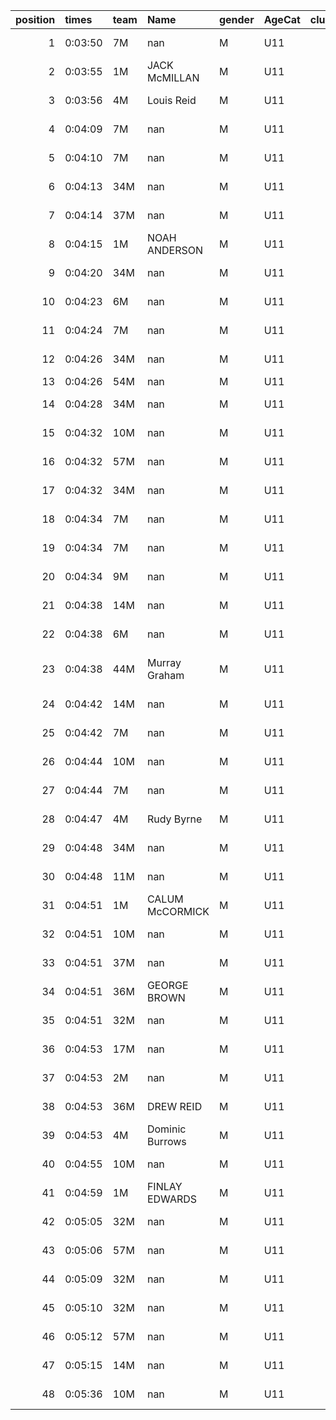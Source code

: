 |   position | times   | team   | Name            | gender   | AgeCat   |   clubnumber | Club name            | Website                               |
|-----------:|:--------|:-------|:----------------|:---------|:---------|-------------:|:---------------------|:--------------------------------------|
|          1 | 0:03:50 | 7M     | nan             | M        | U11      |            7 | Giffnock North AC    | https://www.giffnocknorth.co.uk/      |
|          2 | 0:03:55 | 1M     | JACK McMILLAN   | M        | U11      |            1 | East Kilbride AC     | http://www.ekac.org.uk/               |
|          3 | 0:03:56 | 4M     | Louis Reid      | M        | U11      |            4 | Inverclyde AC        | https://www.inverclydeac.org/         |
|          4 | 0:04:09 | 7M     | nan             | M        | U11      |            7 | Giffnock North AC    | https://www.giffnocknorth.co.uk/      |
|          5 | 0:04:10 | 7M     | nan             | M        | U11      |            7 | Giffnock North AC    | https://www.giffnocknorth.co.uk/      |
|          6 | 0:04:13 | 34M    | nan             | M        | U11      |           34 | Kilbarchan AAC       | https://kilbarchanaac.org.uk/         |
|          7 | 0:04:14 | 37M    | nan             | M        | U11      |           37 | Law & District AAC   | http://www.lawaac.co.uk/              |
|          8 | 0:04:15 | 1M     | NOAH ANDERSON   | M        | U11      |            1 | East Kilbride AC     | http://www.ekac.org.uk/               |
|          9 | 0:04:20 | 34M    | nan             | M        | U11      |           34 | Kilbarchan AAC       | https://kilbarchanaac.org.uk/         |
|         10 | 0:04:23 | 6M     | nan             | M        | U11      |            6 | Cambuslang Harriers  | https://cambuslangharriers.org/       |
|         11 | 0:04:24 | 7M     | nan             | M        | U11      |            7 | Giffnock North AC    | https://www.giffnocknorth.co.uk/      |
|         12 | 0:04:26 | 34M    | nan             | M        | U11      |           34 | Kilbarchan AAC       | https://kilbarchanaac.org.uk/         |
|         13 | 0:04:26 | 54M    | nan             | M        | U11      |           54 | VP-Glasgow           | https://www.vp-glasgow.com            |
|         14 | 0:04:28 | 34M    | nan             | M        | U11      |           34 | Kilbarchan AAC       | https://kilbarchanaac.org.uk/         |
|         15 | 0:04:32 | 10M    | nan             | M        | U11      |           10 | Shettleston Harriers | http://shettlestonharriers.org.uk/    |
|         16 | 0:04:32 | 57M    | nan             | M        | U11      |           57 | Whitemoss AAC        | https://whitemossaac.co.uk/           |
|         17 | 0:04:32 | 34M    | nan             | M        | U11      |           34 | Kilbarchan AAC       | https://kilbarchanaac.org.uk/         |
|         18 | 0:04:34 | 7M     | nan             | M        | U11      |            7 | Giffnock North AC    | https://www.giffnocknorth.co.uk/      |
|         19 | 0:04:34 | 7M     | nan             | M        | U11      |            7 | Giffnock North AC    | https://www.giffnocknorth.co.uk/      |
|         20 | 0:04:34 | 9M     | nan             | M        | U11      |            9 | Garscube Harriers    | https://www.garscubeharriers.org.uk/  |
|         21 | 0:04:38 | 14M    | nan             | M        | U11      |           14 | Ayr Seaforth AC      | https://www.ayrseaforth.co.uk/        |
|         22 | 0:04:38 | 6M     | nan             | M        | U11      |            6 | Cambuslang Harriers  | https://cambuslangharriers.org/       |
|         23 | 0:04:38 | 44M    | Murray Graham   | M        | U11      |           44 | North Ayrshire AAC   | https://naathletics.co.uk/            |
|         24 | 0:04:42 | 14M    | nan             | M        | U11      |           14 | Ayr Seaforth AC      | https://www.ayrseaforth.co.uk/        |
|         25 | 0:04:42 | 7M     | nan             | M        | U11      |            7 | Giffnock North AC    | https://www.giffnocknorth.co.uk/      |
|         26 | 0:04:44 | 10M    | nan             | M        | U11      |           10 | Shettleston Harriers | http://shettlestonharriers.org.uk/    |
|         27 | 0:04:44 | 7M     | nan             | M        | U11      |            7 | Giffnock North AC    | https://www.giffnocknorth.co.uk/      |
|         28 | 0:04:47 | 4M     | Rudy Byrne      | M        | U11      |            4 | Inverclyde AC        | https://www.inverclydeac.org/         |
|         29 | 0:04:48 | 34M    | nan             | M        | U11      |           34 | Kilbarchan AAC       | https://kilbarchanaac.org.uk/         |
|         30 | 0:04:48 | 11M    | nan             | M        | U11      |           11 | Airdrie Harriers     | http://airdrieharriers.org/           |
|         31 | 0:04:51 | 1M     | CALUM McCORMICK | M        | U11      |            1 | East Kilbride AC     | http://www.ekac.org.uk/               |
|         32 | 0:04:51 | 10M    | nan             | M        | U11      |           10 | Shettleston Harriers | http://shettlestonharriers.org.uk/    |
|         33 | 0:04:51 | 37M    | nan             | M        | U11      |           37 | Law & District AAC   | http://www.lawaac.co.uk/              |
|         34 | 0:04:51 | 36M    | GEORGE BROWN    | M        | U11      |           36 | Larkhall YMCA        | https://www.larkhallymcaharriers.org  |
|         35 | 0:04:51 | 32M    | nan             | M        | U11      |           32 | Helensburgh AAC      | https://www.helensburghaac.com/       |
|         36 | 0:04:53 | 17M    | nan             | M        | U11      |           17 | Calderglen Harriers  | http://www.calderglenharriers.org.uk/ |
|         37 | 0:04:53 | 2M     | nan             | M        | U11      |            2 | Kilmarnock H&AC      | http://www.kilmarnockharriers.com/    |
|         38 | 0:04:53 | 36M    | DREW REID       | M        | U11      |           36 | Larkhall YMCA        | https://www.larkhallymcaharriers.org  |
|         39 | 0:04:53 | 4M     | Dominic Burrows | M        | U11      |            4 | Inverclyde AC        | https://www.inverclydeac.org/         |
|         40 | 0:04:55 | 10M    | nan             | M        | U11      |           10 | Shettleston Harriers | http://shettlestonharriers.org.uk/    |
|         41 | 0:04:59 | 1M     | FINLAY EDWARDS  | M        | U11      |            1 | East Kilbride AC     | http://www.ekac.org.uk/               |
|         42 | 0:05:05 | 32M    | nan             | M        | U11      |           32 | Helensburgh AAC      | https://www.helensburghaac.com/       |
|         43 | 0:05:06 | 57M    | nan             | M        | U11      |           57 | Whitemoss AAC        | https://whitemossaac.co.uk/           |
|         44 | 0:05:09 | 32M    | nan             | M        | U11      |           32 | Helensburgh AAC      | https://www.helensburghaac.com/       |
|         45 | 0:05:10 | 32M    | nan             | M        | U11      |           32 | Helensburgh AAC      | https://www.helensburghaac.com/       |
|         46 | 0:05:12 | 57M    | nan             | M        | U11      |           57 | Whitemoss AAC        | https://whitemossaac.co.uk/           |
|         47 | 0:05:15 | 14M    | nan             | M        | U11      |           14 | Ayr Seaforth AC      | https://www.ayrseaforth.co.uk/        |
|         48 | 0:05:36 | 10M    | nan             | M        | U11      |           10 | Shettleston Harriers | http://shettlestonharriers.org.uk/    |